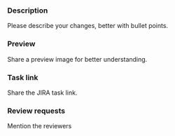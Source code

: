 ### Description

Please describe your changes, better with bullet points.

### Preview

Share a preview image for better understanding.

### Task link

Share the JIRA task link.

### Review requests

Mention the reviewers
